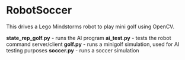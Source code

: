 # RobotSoccer
This drives a Lego Mindstorms robot to play mini golf using OpenCV. 

**state_rep_golf.py** - runs the AI program
**ai_test.py** - tests the robot command server/client
**golf.py** - runs a minigolf simulation, used for AI testing purposes
**soccer.py** - runs a soccer simulation